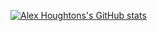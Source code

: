 [![Alex Houghtons's GitHub stats](https://github-readme-stats.vercel.app/api/top-langs?username=ah1062&hide=html,scss,stylus,blade,jupyter%20notebook,css,shell,batchfile,dockerfile,shaderlab,hlsl&theme=algolia&show_icons=true)](https://github.com/ah1062)
<!--
**ah1062/ah1062** is a ✨ _special_ ✨ repository because its `README.md` (this file) appears on your GitHub profile.

Here are some ideas to get you started:

- 🔭 I’m currently working on ...
- 🌱 I’m currently learning ...
- 👯 I’m looking to collaborate on ...
- 🤔 I’m looking for help with ...
- 💬 Ask me about ...
- 📫 How to reach me: ...
- 😄 Pronouns: ...
- ⚡ Fun fact: ...
-->
